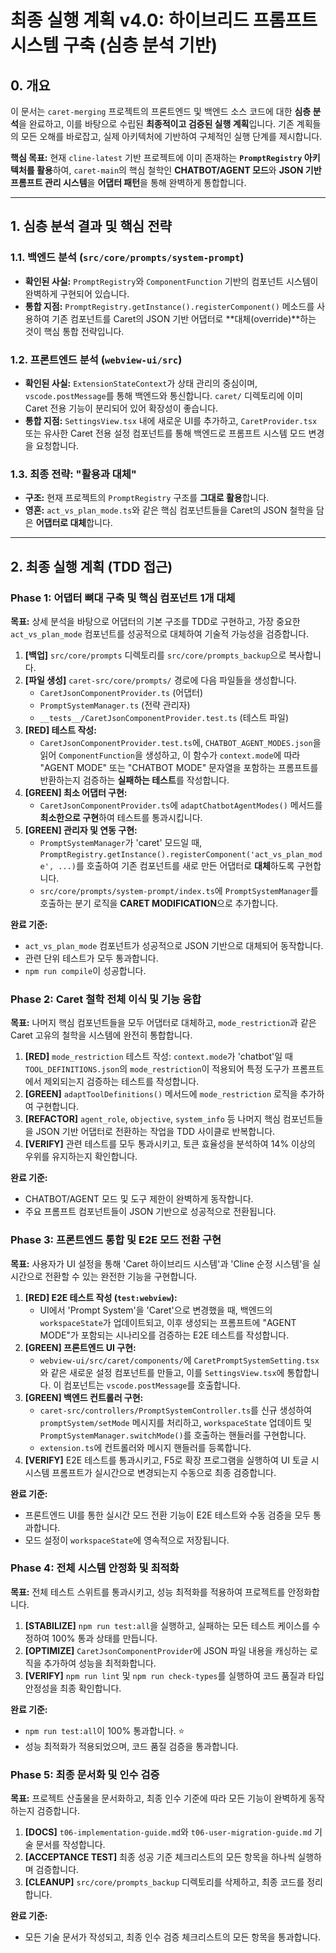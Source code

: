 # 최종 실행 계획 v4.0: 하이브리드 프롬프트 시스템 구축 (심층 분석 기반)

## 0. 개요

이 문서는 `caret-merging` 프로젝트의 프론트엔드 및 백엔드 소스 코드에 대한 **심층 분석**을 완료하고, 이를 바탕으로 수립된 **최종적이고 검증된 실행 계획**입니다. 기존 계획들의 모든 오해를 바로잡고, 실제 아키텍처에 기반하여 구체적인 실행 단계를 제시합니다.

**핵심 목표:** 현재 `cline-latest` 기반 프로젝트에 이미 존재하는 **`PromptRegistry` 아키텍처를 활용**하여, `caret-main`의 핵심 철학인 **CHATBOT/AGENT 모드**와 **JSON 기반 프롬프트 관리 시스템**을 **어댑터 패턴**을 통해 완벽하게 통합합니다.

---

## 1. 심층 분석 결과 및 핵심 전략

### 1.1. 백엔드 분석 (`src/core/prompts/system-prompt`)
- **확인된 사실:** `PromptRegistry`와 `ComponentFunction` 기반의 컴포넌트 시스템이 완벽하게 구현되어 있습니다.
- **통합 지점:** `PromptRegistry.getInstance().registerComponent()` 메소드를 사용하여 기존 컴포넌트를 Caret의 JSON 기반 어댑터로 **대체(override)**하는 것이 핵심 통합 전략입니다.

### 1.2. 프론트엔드 분석 (`webview-ui/src`)
- **확인된 사실:** `ExtensionStateContext`가 상태 관리의 중심이며, `vscode.postMessage`를 통해 백엔드와 통신합니다. `caret/` 디렉토리에 이미 Caret 전용 기능이 분리되어 있어 확장성이 좋습니다.
- **통합 지점:** `SettingsView.tsx` 내에 새로운 UI를 추가하고, `CaretProvider.tsx` 또는 유사한 Caret 전용 설정 컴포넌트를 통해 백엔드로 프롬프트 시스템 모드 변경을 요청합니다.

### 1.3. 최종 전략: "활용과 대체"
- **구조:** 현재 프로젝트의 `PromptRegistry` 구조를 **그대로 활용**합니다.
- **영혼:** `act_vs_plan_mode.ts`와 같은 핵심 컴포넌트들을 Caret의 JSON 철학을 담은 **어댑터로 대체**합니다.

---

## 2. 최종 실행 계획 (TDD 접근)

### Phase 1: 어댑터 뼈대 구축 및 핵심 컴포넌트 1개 대체

**목표:** 상세 분석을 바탕으로 어댑터의 기본 구조를 TDD로 구현하고, 가장 중요한 `act_vs_plan_mode` 컴포넌트를 성공적으로 대체하여 기술적 가능성을 검증합니다.

1.  **[백업]** `src/core/prompts` 디렉토리를 `src/core/prompts_backup`으로 복사합니다.
2.  **[파일 생성]** `caret-src/core/prompts/` 경로에 다음 파일들을 생성합니다.
    -   `CaretJsonComponentProvider.ts` (어댑터)
    -   `PromptSystemManager.ts` (전략 관리자)
    -   `__tests__/CaretJsonComponentProvider.test.ts` (테스트 파일)
3.  **[RED] 테스트 작성:**
    -   `CaretJsonComponentProvider.test.ts`에, `CHATBOT_AGENT_MODES.json`을 읽어 `ComponentFunction`을 생성하고, 이 함수가 `context.mode`에 따라 "AGENT MODE" 또는 "CHATBOT MODE" 문자열을 포함하는 프롬프트를 반환하는지 검증하는 **실패하는 테스트**를 작성합니다.
4.  **[GREEN] 최소 어댑터 구현:**
    -   `CaretJsonComponentProvider.ts`에 `adaptChatbotAgentModes()` 메서드를 **최소한으로 구현**하여 테스트를 통과시킵니다.
5.  **[GREEN] 관리자 및 연동 구현:**
    -   `PromptSystemManager`가 'caret' 모드일 때, `PromptRegistry.getInstance().registerComponent('act_vs_plan_mode', ...)`를 호출하여 기존 컴포넌트를 새로 만든 어댑터로 **대체**하도록 구현합니다.
    -   `src/core/prompts/system-prompt/index.ts`에 `PromptSystemManager`를 호출하는 분기 로직을 **CARET MODIFICATION**으로 추가합니다.

**완료 기준:**
-   `act_vs_plan_mode` 컴포넌트가 성공적으로 JSON 기반으로 대체되어 동작합니다.
-   관련 단위 테스트가 모두 통과합니다.
-   `npm run compile`이 성공합니다.

### Phase 2: Caret 철학 전체 이식 및 기능 융합

**목표:** 나머지 핵심 컴포넌트들을 모두 어댑터로 대체하고, `mode_restriction`과 같은 Caret 고유의 철학을 시스템에 완전히 통합합니다.

1.  **[RED]** `mode_restriction` 테스트 작성: `context.mode`가 'chatbot'일 때 `TOOL_DEFINITIONS.json`의 `mode_restriction`이 적용되어 특정 도구가 프롬프트에서 제외되는지 검증하는 테스트를 작성합니다.
2.  **[GREEN]** `adaptToolDefinitions()` 메서드에 `mode_restriction` 로직을 추가하여 구현합니다.
3.  **[REFACTOR]** `agent_role`, `objective`, `system_info` 등 나머지 핵심 컴포넌트들을 JSON 기반 어댑터로 전환하는 작업을 TDD 사이클로 반복합니다.
4.  **[VERIFY]** 관련 테스트를 모두 통과시키고, 토큰 효율성을 분석하여 14% 이상의 우위를 유지하는지 확인합니다.

**완료 기준:**
-   CHATBOT/AGENT 모드 및 도구 제한이 완벽하게 동작합니다.
-   주요 프롬프트 컴포넌트들이 JSON 기반으로 성공적으로 전환됩니다.

### Phase 3: 프론트엔드 통합 및 E2E 모드 전환 구현

**목표:** 사용자가 UI 설정을 통해 'Caret 하이브리드 시스템'과 'Cline 순정 시스템'을 실시간으로 전환할 수 있는 완전한 기능을 구현합니다.

1.  **[RED] E2E 테스트 작성 (`test:webview`):**
    -   UI에서 'Prompt System'을 'Caret'으로 변경했을 때, 백엔드의 `workspaceState`가 업데이트되고, 이후 생성되는 프롬프트에 "AGENT MODE"가 포함되는 시나리오를 검증하는 E2E 테스트를 작성합니다.
2.  **[GREEN] 프론트엔드 UI 구현:**
    -   `webview-ui/src/caret/components/`에 `CaretPromptSystemSetting.tsx`와 같은 새로운 설정 컴포넌트를 만들고, 이를 `SettingsView.tsx`에 통합합니다. 이 컴포넌트는 `vscode.postMessage`를 호출합니다.
3.  **[GREEN] 백엔드 컨트롤러 구현:**
    -   `caret-src/controllers/PromptSystemController.ts`를 신규 생성하여 `promptSystem/setMode` 메시지를 처리하고, `workspaceState` 업데이트 및 `PromptSystemManager.switchMode()`를 호출하는 핸들러를 구현합니다.
    -   `extension.ts`에 컨트롤러와 메시지 핸들러를 등록합니다.
4.  **[VERIFY]** E2E 테스트를 통과시키고, F5로 확장 프로그램을 실행하여 UI 토글 시 시스템 프롬프트가 실시간으로 변경되는지 수동으로 최종 검증합니다.

**완료 기준:**
-   프론트엔드 UI를 통한 실시간 모드 전환 기능이 E2E 테스트와 수동 검증을 모두 통과합니다.
-   모드 설정이 `workspaceState`에 영속적으로 저장됩니다.

### Phase 4: 전체 시스템 안정화 및 최적화

**목표:** 전체 테스트 스위트를 통과시키고, 성능 최적화를 적용하여 프로젝트를 안정화합니다.

1.  **[STABILIZE]** `npm run test:all`을 실행하고, 실패하는 모든 테스트 케이스를 수정하여 100% 통과 상태를 만듭니다.
2.  **[OPTIMIZE]** `CaretJsonComponentProvider`에 JSON 파일 내용을 캐싱하는 로직을 추가하여 성능을 최적화합니다.
3.  **[VERIFY]** `npm run lint` 및 `npm run check-types`를 실행하여 코드 품질과 타입 안정성을 최종 확인합니다.

**완료 기준:**
-   `npm run test:all`이 100% 통과합니다. ⭐
-   성능 최적화가 적용되었으며, 코드 품질 검증을 통과합니다.

### Phase 5: 최종 문서화 및 인수 검증

**목표:** 프로젝트 산출물을 문서화하고, 최종 인수 기준에 따라 모든 기능이 완벽하게 동작하는지 검증합니다.

1.  **[DOCS]** `t06-implementation-guide.md`와 `t06-user-migration-guide.md` 기술 문서를 작성합니다.
2.  **[ACCEPTANCE TEST]** 최종 성공 기준 체크리스트의 모든 항목을 하나씩 실행하며 검증합니다.
3.  **[CLEANUP]** `src/core/prompts_backup` 디렉토리를 삭제하고, 최종 코드를 정리합니다.

**완료 기준:**
-   모든 기술 문서가 작성되고, 최종 인수 검증 체크리스트의 모든 항목을 통과합니다.
